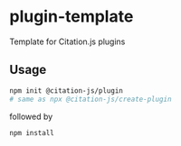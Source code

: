 # plugin-template
Template for Citation.js plugins

## Usage

```bash
npm init @citation-js/plugin
# same as npx @citation-js/create-plugin
```

followed by

```bash
npm install
```
